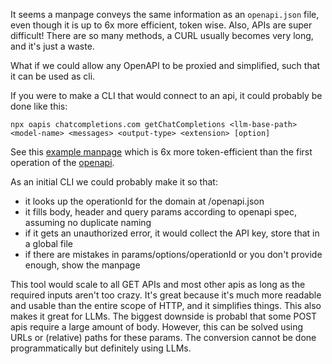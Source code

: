 It seems a manpage conveys the same information as an `openapi.json` file, even though it is up to 6x more efficient, token wise. Also, APIs are super difficult! There are so many methods, a CURL usually becomes very long, and it's just a waste.

What if we could allow any OpenAPI to be proxied and simplified, such that it can be used as cli.

If you were to make a CLI that would connect to an api, it could probably be done like this:

`npx oapis chatcompletions.com getChatCompletions <llm-base-path> <model-name> <messages> <output-type> <extension> [option]`

See this [example manpage](example.md) which is 6x more token-efficient than the first operation of the [openapi](https://chatcompletions.com/openapi.json).

As an initial CLI we could probably make it so that:

- it looks up the operationId for the domain at /openapi.json
- it fills body, header and query params according to openapi spec, assuming no duplicate naming
- if it gets an unauthorized error, it would collect the API key, store that in a global file
- if there are mistakes in params/options/operationId or you don't provide enough, show the manpage

This tool would scale to all GET APIs and most other apis as long as the required inputs aren't too crazy. It's great because it's much more readable and usable than the entire scope of HTTP, and it simplifies things. This also makes it great for LLMs. The biggest downside is probabl that some POST apis require a large amount of body. However, this can be solved using URLs or (relative) paths for these params. The conversion cannot be done programmatically but definitely using LLMs.
